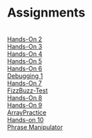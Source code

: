 
<h1>Assignments</h1>

<br>
<a href = "https://nighthawk-real.github.io/cis-2013-programs/hands-on-2/">Hands-On 2</a>
<br>
<a href = "https://nighthawk-real.github.io/cis-2013-programs/hands-on-3/">Hands-On 3</a>
<br>
<a href = "https://nighthawk-real.github.io/cis-2013-programs/hands-on-4/">Hands-On 4</a>
<br>
<a href = "https://nighthawk-real.github.io/cis-2013-programs/hands-on-5/">Hands-On 5</a>
<br>
<a href = "https://nighthawk-real.github.io/cis-2013-programs/hands-on-6/">Hands-On 6</a>
<br>
<a href = "https://nighthawk-real.github.io/cis-2013-programs/debugging-1/">Debugging 1</a>
<br>
<a href = "https://nighthawk-real.github.io/cis-2013-programs/hands-on-7/">Hands-On 7</a>
<br>
<a href = "https://nighthawk-real.github.io/cis-2013-programs/FizzBuzz-Test/">FizzBuzz-Test</a>
<br>
<a href = "https://nighthawk-real.github.io/cis-2013-programs/hands-on-8/">Hands-On 8</a>
<br>
<a href = "https://nighthawk-real.github.io/cis-2013-programs/hands-on-9/">Hands-On 9</a>
<br>
<a href = "https://nighthawk-real.github.io/cis-2013-programs/ArrayPractice/">ArrayPractice</a>
<br>
<a href = "https://nighthawk-real.github.io/cis-2013-programs/hands-on-10/">Hands-on 10</a>
<br>
<a href = "https://nighthawk-real.github.io/cis-2013-programs/phrase-manipulator/">Phrase Manipulator</a>
<br>